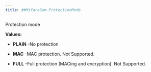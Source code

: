 ```yaml
---
title: ##MifareSam.ProtectionMode
---
```


Protection mode

**Values:**

* **PLAIN** -No protection

* **MAC** -MAC protection. Not Supported.

* **FULL** -Full protection (MACing and encryption). Not Supported.


